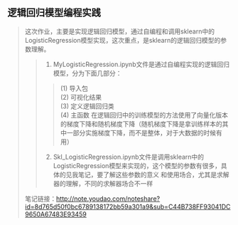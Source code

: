 ## 逻辑回归模型编程实践
> 这次作业，主要是实现逻辑回归模型，通过自编程和调用sklearn中的LogisticRegression模型实现，这次重点，是sklearn的逻辑回归模型的参数理解。
>> 1. MyLogisticRegression.ipynb文件是通过自编程实现的逻辑回归模型，分为下面几部分：
>>> (1) 导入包<br>
>>> (2) 可视化结果<br>
>>> (3) 定义逻辑回归类<br>
>>> (4) 主函数
>>在逻辑回归中的训练模型的方法使用了向量化版本的梯度下降和随机梯度下降（随机梯度下降是拿训练样本的其中一部分实施梯度下降，而不是整体，对于大数据的时候有用）
>>2. Skl_LogisticRegression.ipynb文件是调用sklearn中的LogisticRegression模型来实现的，这个模型的参数有很多，具体的见我笔记，要了解这些参数的意义
和使用场合，尤其是求解器的理解，不同的求解器场合不一样
>
> 笔记链接：http://note.youdao.com/noteshare?id=8d765d50f0bc6789138172bb59a301a9&sub=C44B738FF93041DC9650A67483E93459
